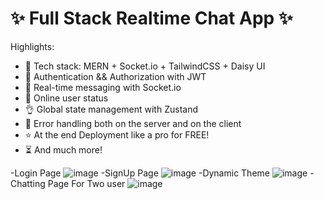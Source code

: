 # ✨ Full Stack Realtime Chat App ✨

Highlights:

- 🌟 Tech stack: MERN + Socket.io + TailwindCSS + Daisy UI
- 🎃 Authentication && Authorization with JWT
- 👾 Real-time messaging with Socket.io
- 🚀 Online user status
- 👌 Global state management with Zustand
- 🐞 Error handling both on the server and on the client
- ⭐ At the end Deployment like a pro for FREE!
- ⏳ And much more!



-Login Page
![image](https://github.com/user-attachments/assets/ca09f25f-77be-49ec-9ac0-bef0cad581f3)
-SignUp Page
![image](https://github.com/user-attachments/assets/db8ec9f5-2583-4404-a83b-6fcde8b6b598)
-Dynamic Theme
![image](https://github.com/user-attachments/assets/cefd6f0e-625a-4eed-8acb-f180ff7b195c)
-Chatting Page For Two user 
![image](https://github.com/user-attachments/assets/a09fe491-cde0-4d80-8036-ca74d332c203)



